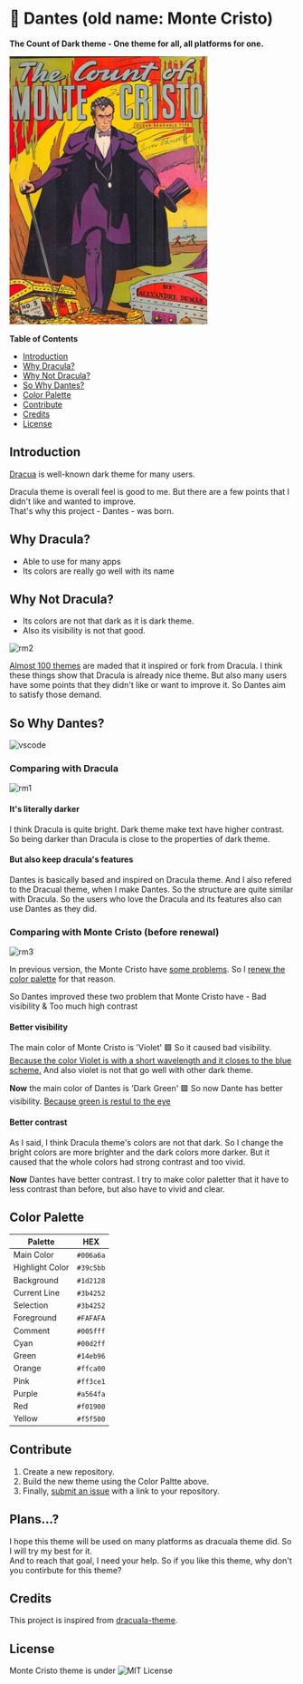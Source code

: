 # 🎩 Dantes (old name: Monte Cristo)

**The Count of Dark theme - One theme for all, all platforms for one.**

![The Count of Monte Cristo](https://github.com/dantestheme/dantes-theme/blob/master/Count%20in%20the%20README.jpg)

**Table of Contents**

- [Introduction](##introduction)
- [Why Dracula?](##why-dracula?)
- [Why Not Dracula?](##why-not-dracula?)
- [So Why Dantes?](##so-why-dantes?)
- [Color Palette](##color-palette)
- [Contribute](##contribute)
- [Credits](##credits)
- [License](##license)

## Introduction

[Dracua](https://draculatheme.com/) is well-known dark theme for many users.

Dracula theme is overall feel is good to me. But there are a few points that I didn't like and wanted to improve.  
That's why this project - Dantes - was born.

## Why Dracula?

- Able to use for many apps
- Its colors are really go well with its name

## Why Not Dracula?

- Its colors are not that dark as it is dark theme.
- Also its visibility is not that good.

![rm2](https://user-images.githubusercontent.com/87603390/146216585-af32f64d-3ba2-4606-8c96-73925fdb9631.png)

[Almost 100 themes](https://marketplace.visualstudio.com/search?term=dracula&target=VSCode&category=Themes&sortBy=Relevance) are maded that it inspired or fork from Dracula. I think these things show that Dracula is already nice theme. But also many users have some points that they didn't like or want to improve it. So Dantes aim to satisfy those demand.

## So Why Dantes?

![vscode](https://user-images.githubusercontent.com/87603390/146216846-d20f21eb-6445-4d50-be83-fd2940b26da1.png)

### Comparing with Dracula

![rm1](https://user-images.githubusercontent.com/87603390/146216299-043d8b6f-f8df-43b3-bb44-3040e01978ee.png)

#### It's literally darker

I think Dracula is quite bright. Dark theme make text have higher contrast. So being darker than Dracula is close to the properties of dark theme.

#### But also keep dracula's features

Dantes is basically based and inspired on Dracula theme. And I also refered to the Dracual theme, when I make Dantes. So the structure are quite similar with Dracula. So the users who love the Dracula and its features also can use Dantes as they did.

### Comparing with Monte Cristo (before renewal)

![rm3](https://user-images.githubusercontent.com/87603390/146216461-a261d85f-9b30-4ffa-9a99-91abb0a64378.png)

In previous version, the Monte Cristo have [some problems](https://github.com/dantestheme/dantes-theme/issues/1). So I [renew the color palette](https://github.com/dantestheme/dantes-theme/issues/2) for that reason.

So Dantes improved these two problem that Monte Cristo have - Bad visibility & Too much high contrast

#### Better visibility

The main color of Monte Cristo is 'Violet' 🟪 So it caused bad visibility. [Because the color Violet is with a short wavelength and it closes to the blue scheme.](https://en.wikipedia.org/wiki/Violet_(color)) And also violet is not that go well with other dark theme.

**Now** the main color of Dantes is 'Dark Green' 🟩 So now Dante has better visibility. [Because green is restul to the eye](https://en.wikipedia.org/wiki/Green#Color_vision_and_colorimetry)

#### Better contrast

As I said, I think Dracula theme's colors are not that dark. So I change the bright colors are more brighter and the dark colors more darker. But it caused that the whole colors had strong contrast and too vivid.

**Now** Dantes have better contrast. I try to make color paletter that it have to less contrast than before, but also have to vivid and clear.

## Color Palette

|Palette|HEX|
|---|---|
|Main Color|`#006a6a`|
|Highlight Color|`#39c5bb`|
|Background |`#1d2128`|
|Current Line |`#3b4252`|
|Selection |`#3b4252`|
|Foreground |`#FAFAFA`|
|Comment |`#005fff`|
|Cyan |`#00d2ff`|
|Green |`#14eb96`|
|Orange|`#ffca00`|
|Pink |`#ff3ce1`|
|Purple |`#a564fa`|
|Red |`#f01900`|
|Yellow|`#f5f500`|

## Contribute

1. Create a new repository.
2. Build the new theme using the Color Paltte above.
3. Finally, [submit an issue](https://github.com/dantestheme/dantes-theme/issues/new?assignees=&labels=New-theme-submit&template=new-theme-submit.md&title=) with a link to your repository.  

## Plans...?
 
I hope this theme will be used on many platforms as dracuala theme did. So I will try my best for it.  
And to reach that goal, I need your help. So if you like this theme, why don't you contirbute for this theme?

 ## Credits

This project is inspired from [dracuala-theme](https://github.com/dracula/dracula-theme).

## License

Monte Cristo theme is under ![MIT License](https://github.com/dantestheme/dantes-theme/blob/master/LICENSE)
